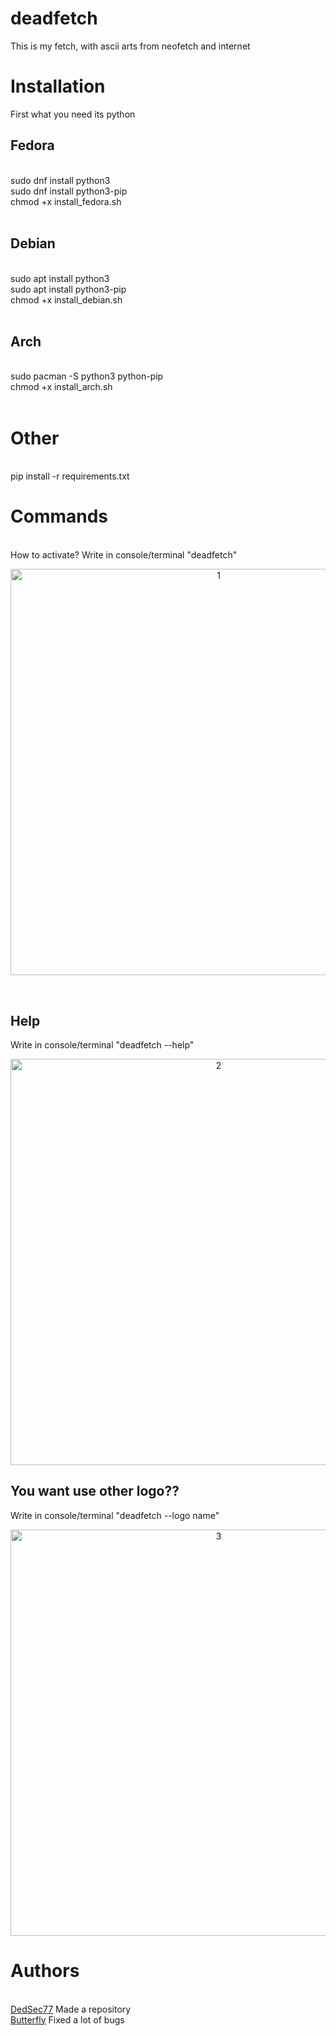 # deadfetch
This is my fetch, with ascii arts from neofetch and internet

# Installation
First what you need its python<br/>
<h2>Fedora</h2><br/>
      sudo dnf install python3 <br/>
      sudo dnf install python3-pip<br/>
      chmod +x install_fedora.sh <br/>
<br/>
<h2>Debian</h2><br/>
    sudo apt install python3<br/>
    sudo apt install python3-pip<br/>
    chmod +x install_debian.sh<br/>
<br/>
<h2>Arch</h2><br/>
    sudo pacman -S python3 python-pip<br/>
    chmod +x install_arch.sh<br/>
<br/>
<h1>Other</h1>
<br/>
pip install -r requirements.txt

# Commands
<br/>
How to activate?
Write in console/terminal "deadfetch"
<br/>
<p align="center">
  <img src="https://i.imgur.com/ckgrARp.png" width="650" title="1">
</p>
<br/>
<h2><b>Help</b></h2>
Write in console/terminal "deadfetch --help"
<br/>
<p align="center">
  <img src="https://i.imgur.com/kaXl0r8.png" width="650" title="2">
</p>
<h2><b>You want use other logo??</b></h2>
Write in console/terminal "deadfetch --logo name"
<br/>
<p align="center">
  <img src="https://i.imgur.com/AGIU96W.png" width="650" title="3">
</p>

# Authors

<br/>
<a href=""https://github.com/DedSec77>DedSec77</a> Made a repository
<br/>
<a href="https://github.com/Butterfly13377">Butterfly</a> Fixed a lot of bugs 

